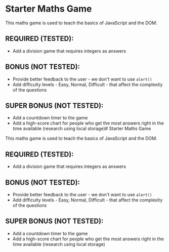 # Starter Maths Game

This maths game is used to teach the basics of JavaScript and the DOM.

## REQUIRED (TESTED):

* Add a division game that requires integers as answers

## BONUS (NOT TESTED):

* Provide better feedback to the user - we don't want to use `alert()`
* Add difficulty levels - Easy, Normal, Difficult - that affect the complexity of the questions

## SUPER BONUS (NOT TESTED):
* Add a countdown timer to the game
* Add a high-score chart for people who get the most answers right in the time available (research using local storage)# Starter Maths Game

This maths game is used to teach the basics of JavaScript and the DOM.

## REQUIRED (TESTED):

* Add a division game that requires integers as answers

## BONUS (NOT TESTED):

* Provide better feedback to the user - we don't want to use `alert()`
* Add difficulty levels - Easy, Normal, Difficult - that affect the complexity of the questions

## SUPER BONUS (NOT TESTED):
* Add a countdown timer to the game
* Add a high-score chart for people who get the most answers right in the time available (research using local storage)